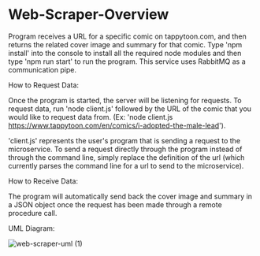 # Web-Scraper-Overview

Program receives a URL for a specific comic on tappytoon.com, and then returns the related cover image and summary for that comic. Type 'npm install' into the console to install all the required node modules and then type 'npm run start' to run the program. This service uses RabbitMQ as a communication pipe.

How to Request Data:

Once the program is started, the server will be listening for requests. To request data, run 'node client.js' followed by the URL of the comic that you would like to request data from. (Ex: 'node client.js https://www.tappytoon.com/en/comics/i-adopted-the-male-lead').

'client.js' represents the user's program that is sending a request to the microservice. To send a request directly through the program instead of through the command line, simply replace the definition of the url (which currently parses the command line for a url to send to the microservice). 

How to Receive Data:

The program will automatically send back the cover image and summary in a JSON object once the request has been made through a remote procedure call. 

UML Diagram:

![web-scraper-uml (1)](https://user-images.githubusercontent.com/91505649/180929245-01a5e3c7-90c2-447b-bb3f-5183264b85e8.png)


